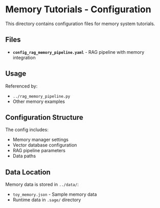 # Memory Tutorials - Configuration

This directory contains configuration files for memory system tutorials.

## Files

- **`config_rag_memory_pipeline.yaml`** - RAG pipeline with memory integration

## Usage

Referenced by:

- `../rag_memory_pipeline.py`
- Other memory examples

## Configuration Structure

The config includes:

- Memory manager settings
- Vector database configuration
- RAG pipeline parameters
- Data paths

## Data Location

Memory data is stored in `../data/`:

- `toy_memory.json` - Sample memory data
- Runtime data in `.sage/` directory
